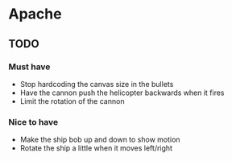 # Apache

## TODO

### Must have

* Stop hardcoding the canvas size in the bullets
* Have the cannon push the helicopter backwards when it fires
* Limit the rotation of the cannon

### Nice to have

* Make the ship bob up and down to show motion
* Rotate the ship a little when it moves left/right
